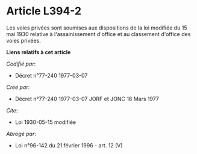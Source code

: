 # Article L394-2

Les voies privées sont soumises aux dispositions de la loi modifiée du 15 mai 1930 relative à l'assainissement d'office et au
classement d'office des voies privées.

**Liens relatifs à cet article**

_Codifié par_:

  - Décret n°77-240 1977-03-07

_Créé par_:

  - Décret n°77-240 1977-03-07 JORF et JONC 18 Mars 1977

_Cite_:

  - Loi   1930-05-15 modifiée

_Abrogé par_:

  - Loi n°96-142 du 21 février 1996 - art. 12 (V)
